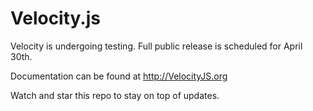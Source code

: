 Velocity.js
========

Velocity is undergoing testing. Full public release is scheduled for April 30th.

Documentation can be found at http://VelocityJS.org

Watch and star this repo to stay on top of updates.


